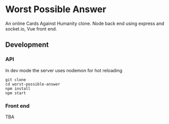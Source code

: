 # Worst Possible Answer

An online Cards Against Humanity clone. Node back end using express and socket.io, Vue front end.

## Development

### API
In dev mode the server uses nodemon for hot reloading

```
git clone
cd worst-possible-answer
npm install
npm start
```

### Front end

TBA